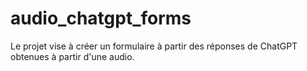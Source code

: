 # audio_chatgpt_forms
Le projet vise à créer un formulaire  à partir des réponses de ChatGPT obtenues à partir d'une  audio. 
